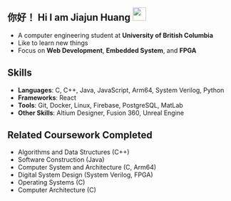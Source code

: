 ## 你好！ Hi I am Jiajun Huang <img src="https://github.com/Light-City/Light-City/blob/main/wave.gif?raw=true" width="30px">

- A computer engineering student at **University of British Columbia**
- Like to learn new things
- Focus on **Web Development**, **Embedded System**, and **FPGA**

## Skills
- **Languages**: C, C++, Java, JavaScript, Arm64, System Verilog, Python
- **Frameworks**: React
- **Tools**: Git, Docker, Linux, Firebase, PostgreSQL, MatLab
- **Other Skills**: Altium Designer, Fusion 360, Unreal Engine

## Related Coursework Completed
- Algorithms and Data Structures (C++)
- Software Construction (Java)
- Computer System and Architecture (C, Arm64)
- Digital System Design (System Verilog, FPGA)
- Operating Systems (C)
- Computer Architecture (C)
  



